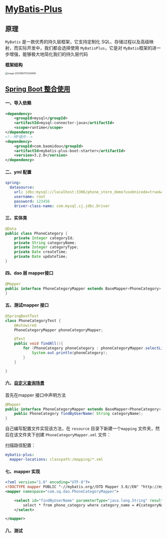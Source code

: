 # [MyBatis-Plus](https://mp.baomidou.com/)

## 原理

`MyBatis` 是一款优秀的持久层框架，它支持定制化 SQL、存储过程以及高级映射，而实际开发中，我们都会选择使用 `MyBatisPlus`，它是对 `MyBatis`框架的进一步增强，能够极大地简化我们的持久层代码

**框架结构**

<img src="C:\Users\SQ\AppData\Roaming\Typora\typora-user-images\image-20210601173244941.png" alt="image-20210601173244941" style="zoom: 50%;" />

## [Spring Boot 整合使用](https://mp.weixin.qq.com/s/Hz6l9iXHorj3jSeRWtll0w)

#### 一、导入依赖

```xml
<dependency>
    <groupId>mysql</groupId>
    <artifactId>mysql-connector-java</artifactId>
    <scope>runtime</scope>
</dependency>
<!--MP插件-->
<dependency>
    <groupId>com.baomidou</groupId>
    <artifactId>mybatis-plus-boot-starter</artifactId>
    <version>3.2.0</version>
</dependency>
```

#### 二、yml 配置

```yml
spring:
  datasource:
    url: jdbc:mysql://localhost:3306/phone_store_demo?useUnicode=true&characterEncoding=UTF-8&serverTimezone=Asia/Shanghai
    username: root
    password: 123456
    driver-class-name: com.mysql.cj.jdbc.Driver
```

#### 三、实体类

```java
@Data
public class PhoneCategory {
    private Integer categoryId;
    private String categoryName;
    private Integer categoryType;
    private Date createTime;
    private Date updateTime;
}
```

#### 四、dao 层 mapper接口

```java
@Mapper
public interface PhoneCategoryMapper extends BaseMapper<PhoneCategory> {
}
```

#### 五、测试mapper 接口 

```java
@SpringBootTest
class PhoneCategoryTest {
    @Autowired
    PhoneCategoryMapper phoneCategoryMapper;

    @Test
    public void findAll(){
        for (PhoneCategory phoneCategory : phoneCategoryMapper.selectList(null)) {
            System.out.println(phoneCategory);
        }
    }

}
```

#### 六、[自定义查询场景](https://mp.weixin.qq.com/s/tKeOw8JiSC8G4mIqQvReYA)

首先在mapper 接口中声明方法

```java
@Mapper
public interface PhoneCategoryMapper extends BaseMapper<PhoneCategory> {
    public PhoneCategory findByUserName( String categoryName);
}
```

自己编写配置文件实现该方法，在 `resource` 目录下新建一个`mapping` 文件夹，然后在该文件夹下创建 `PhoneCategoryMapper.xml` 文件：

扫描路径配置：

```yml
mybatis-plus:
  mapper-locations: classpath:/mapping/*.xml
```

#### 七、mapper 实现

```xml
<?xml version="1.0" encoding="UTF-8"?>
<!DOCTYPE mapper PUBLIC "-//mybatis.org//DTD Mapper 3.0//EN" "http://mybatis.org/dtd/mybatis-3-mapper.dtd">
<mapper namespace="com.sq.dao.PhoneCategoryMapper">

    <select id="findByUserName" parameterType="java.lang.String" resultType="com.sq.entity.PhoneCategory">
        select * from phone_category where category_name = #{categoryName}
    </select>

</mapper>
```

#### 八、测试

